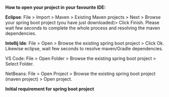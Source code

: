 **How to open your project in your favourite IDE:**

**Eclipse**: File > Import > Maven > Existing Maven projects > Next > Browse your spring boot project (you have just downloaded)> Click Finish. Please wait few seconds to complete the whole process and resolving the maven dependencies.

**Intellij Ide**: File > Open > Browse the existing spring boot project > Click Ok. Likewise eclipse, wait few seconds to resolve maven/Gradle dependencies.

VS Code: File > Open Folder > Browse the existing spring boot project > Select Folder.

NetBeans: File > Open Project > Browse the existing spring boot project (maven project) > Open project.


**Initial requirement for spring boot project**